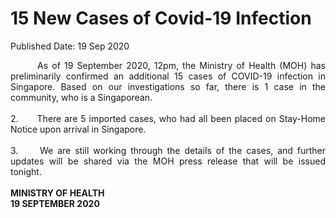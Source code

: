 <html>
    <meta http-equiv="Content-Type" content="text/html; charset=utf-8"/>
    <meta charset="utf-8"/>
    <title>15 New Cases of Covid-19 Infection</title>
    <body><h1>15 New Cases of Covid-19 Infection</h1>
    <p>Published Date: 19 Sep 2020</p> <p style="text-align: justify;">&nbsp; &nbsp; &nbsp; &nbsp;As of 19 September 2020, 12pm, the Ministry of Health (MOH) has preliminarily confirmed an additional 15 cases of COVID-19 infection in Singapore. Based on our investigations so far, there is 1 case in the community, who is a Singaporean.&nbsp;<br><br>2.&nbsp; &nbsp; &nbsp; There are 5 imported cases, who had all been placed on Stay-Home Notice upon arrival in Singapore.&nbsp;&nbsp;<br><br>3.&nbsp; &nbsp; &nbsp;We are still working through the details of the cases, and further updates will be shared via the MOH press release that will be issued tonight.&nbsp;<br><br><strong>MINISTRY OF HEALTH<br>19 SEPTEMBER 2020<br></strong></p><div><br></div></body>
</html>